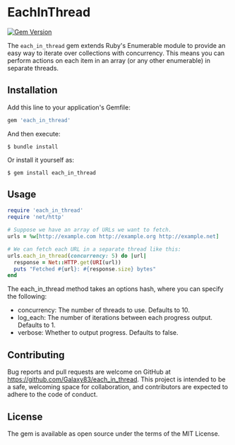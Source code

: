 # EachInThread
[![Gem Version](https://badge.fury.io/rb/each_in_thread.svg)](https://badge.fury.io/rb/each_in_thread)

The `each_in_thread` gem extends Ruby's Enumerable module to provide an easy way to iterate over collections with
concurrency. This means you can perform actions on each item in an array (or any other enumerable) in separate threads.

## Installation

Add this line to your application's Gemfile:

```ruby
gem 'each_in_thread'
```

And then execute:

    $ bundle install

Or install it yourself as:

    $ gem install each_in_thread

## Usage

```ruby
require 'each_in_thread'
require 'net/http'

# Suppose we have an array of URLs we want to fetch.
urls = %w[http://example.com http://example.org http://example.net]

# We can fetch each URL in a separate thread like this:
urls.each_in_thread(concurrency: 5) do |url|
  response = Net::HTTP.get(URI(url))
  puts "Fetched #{url}: #{response.size} bytes"
end
```

The each_in_thread method takes an options hash, where you can specify the following:

- concurrency: The number of threads to use. Defaults to 10.
- log_each: The number of iterations between each progress output. Defaults to 1.
- verbose: Whether to output progress. Defaults to false.

## Contributing

Bug reports and pull requests are welcome on GitHub at https://github.com/Galaxy83/each_in_thread. This
project is intended to be a safe, welcoming space for collaboration, and contributors are expected to adhere to the code
of conduct.

## License

The gem is available as open source under the terms of the MIT License.
